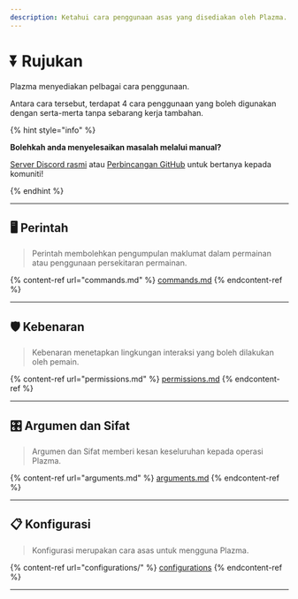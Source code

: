```yaml
---
description: Ketahui cara penggunaan asas yang disediakan oleh Plazma.
---
```


# ⏬ Rujukan

Plazma menyediakan pelbagai cara penggunaan.

Antara cara tersebut, terdapat 4 cara penggunaan yang boleh digunakan dengan serta-merta tanpa sebarang kerja tambahan.

{% hint style="info" %}

**Bolehkah anda menyelesaikan masalah melalui manual?**

[Server Discord rasmi](https://discord.gg/MmfC52K8A8) atau [Perbincangan GitHub](https://github.com/PlazmaMC/PlazmaBukkit/discussions) untuk bertanya kepada komuniti!

{% endhint %}

***

## 🖥️ Perintah <a href="#id-1" id="id-1"></a>

> Perintah membolehkan pengumpulan maklumat dalam permainan atau penggunaan persekitaran permainan.

{% content-ref url="commands.md" %}
[commands.md](commands.md)
{% endcontent-ref %}

***

## 🛡️ Kebenaran <a href="#id-2" id="id-2"></a>

> Kebenaran menetapkan lingkungan interaksi yang boleh dilakukan oleh pemain.

{% content-ref url="permissions.md" %}
[permissions.md](permissions.md)
{% endcontent-ref %}

***

## 🎛️ Argumen dan Sifat <a href="#id-3" id="id-3"></a>

> Argumen dan Sifat memberi kesan keseluruhan kepada operasi Plazma.

{% content-ref url="arguments.md" %}
[arguments.md](arguments.md)
{% endcontent-ref %}

***

## 📋 Konfigurasi <a href="#id-4" id="id-4"></a>

> Konfigurasi merupakan cara asas untuk mengguna Plazma.

{% content-ref url="configurations/" %}
[configurations](configurations/)
{% endcontent-ref %}

***
